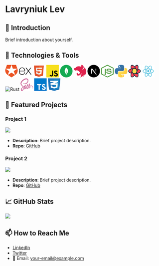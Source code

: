# Lavryniuk Lev

## 👋 Introduction

Brief introduction about yourself.

## 🔧 Technologies & Tools

<img src="./images/auth0-seeklogo.com.svg" alt="Auth0" width="40" height="40"/>
<img src="./images/expressjs-icon.svg" alt="Express.js" width="40" height="40"/>
<img src="./images/html5-without-wordmark-color.svg" alt="HTML5" width="40" height="40"/>
<img src="./images/javascript-js-seeklogo.com.svg" alt="JavaScript" width="40" height="40"/>
<img src="./images/mongodb-seeklogo.com.svg" alt="MongoDB" width="40" height="40"/>
<img src="./images/nestjs-seeklogo.com.svg" alt="NestJS" width="40" height="40"/>
<img src="./images/next-js-icon-seeklogo.com.svg" alt="Next.js" width="40" height="40"/>
<img src="./images/nodejs-seeklogo.com.svg" alt="Node.js" width="40" height="40"/>
<img src="./images/python-seeklogo.com.svg" alt="Python" width="40" height="40"/>
<img src="./images/react-query-seeklogo.com.svg" alt="React Query" width="40" height="40"/>
<img src="./images/react-seeklogo.com.svg" alt="React" width="40" height="40"/>
<img src="https://www.rust-lang.org/logos/rust-logo-128x128.png" alt="Rust" width="40" height="40"/>
<img src="./images/sass-seeklogo.com.svg" alt="Sass" width="40" height="40"/>
<img src="./images/typescript-seeklogo.com.svg" alt="TypeScript" width="40" height="40"/>
<img src="./images/css-3-seeklogo.com.svg" alt="CSS3" width="40" height="40"/>

<!-- Repeat for other tools -->

## 🌟 Featured Projects

### Project 1

[![](link-to-project-image)](link-to-live-demo)

- **Description**: Brief project description.
- **Repo**: [GitHub](link-to-repo)

### Project 2

[![](link-to-project-image)](link-to-live-demo)

- **Description**: Brief project description.
- **Repo**: [GitHub](link-to-repo)

## 📈 GitHub Stats

![](link-to-github-stats)

## 📫 How to Reach Me

- [LinkedIn](your-linkedin)
- [Twitter](your-twitter)
- 📧 Email: your-email@example.com
